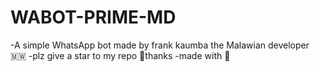 # WABOT-PRIME-MD
-A simple WhatsApp bot made by frank kaumba the Malawian developer 🇲🇼
-plz give a star to my repo 🩷thanks 
-made with 🩷
